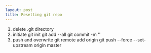```yaml
---
layout: post
title: Resetting git repo
---
```


1. delete .git directory
2. initiate
    git init
    git add --all
    git commit -m '<message>'
3. push and overwrite
    git remote add origin <url>
    git push --force --set-upstream origin master

